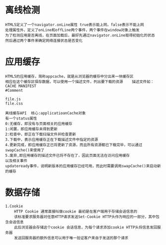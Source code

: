 # 离线检测
    HTML5定义了一个navigator.onLine属性 true表示能上网，false表示不能上网
    处理属性外，定义了onLine和offLine两个事件，两个事件在window对象上触发
    为了检测应用是否离线，在页面加载后，最好先通过navigator.onLine取得初始化的状态
    然后通过两个事件来确定网络连接状态是否变化
# 应用缓存
    HTML5的应用缓存，简称appcache，就是从浏览器的缓存中分出来一块缓存区
    相应在这个缓存区保存数据，可以使用一个描述文件，列出要下载的资源    描述文件如：
    CACHE MANIFEST
    #Comment
    
    file.js
    file.css
    
    离线缓存API  核心:applicatioanCache对象
    有一个status属性
    0:无缓存，即没有与页面相关的应用缓存
    1:闲置，即应用缓存未得到更新
    2:检查中，即正在下载扫描文件并检查更新
    3.下载中，表示应用缓存正在下载描述文件中指定的资源
    4.更新完成，即应用缓存正已将更新了资源，而且所有资源都已下载完毕，可以通过swapCache()来使用了
    5.废弃,即应用缓存的描述文件已将不存在了，因此页面无法在访问应用缓存
    以及相关事件
    updateready事件，说明新版本的应用缓存已经可用，而此时需要调用swapCache()来启动新的缓存
# 数据存储
    1.Cookie
        HTTP Cookie 通常直接叫做cookie 最初是在客户端用于存储会话信息的
        该标准要求服务器对任意HTTP请求发送Set-Cookie HTTP头作为响应的一部分，其中包含会话信息
        此后浏览器会存储这个cookie 会话信息，为每个请求添加cookie HTTP头将信息发回服务器
        发送回服务器的额外信息可以用于唯一验证客户来自于发送的那个请求
    